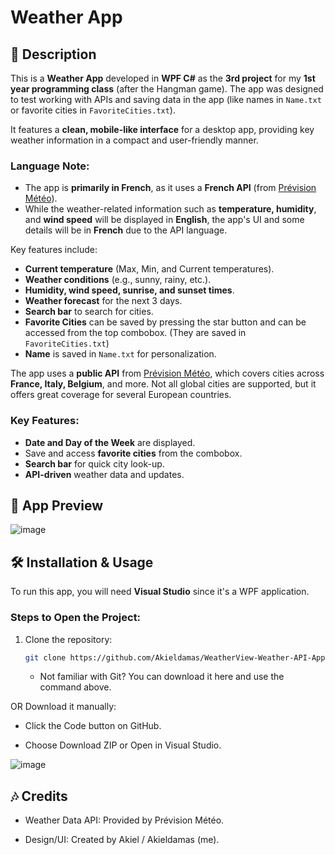 # Weather App  

## 📝 Description  
This is a **Weather App** developed in **WPF C#** as the **3rd project** for my **1st year programming class** (after the Hangman game). The app was designed to test working with APIs and saving data in the app (like names in `Name.txt` or favorite cities in `FavoriteCities.txt`).  

It features a **clean, mobile-like interface** for a desktop app, providing key weather information in a compact and user-friendly manner.  

### **Language Note:**  
- The app is **primarily in French**, as it uses a **French API** (from [Prévision Météo](https://www.prevision-meteo.ch/)).  
- While the weather-related information such as **temperature, humidity**, and **wind speed** will be displayed in **English**, the app's UI and some details will be in **French** due to the API language.  

Key features include:  
- **Current temperature** (Max, Min, and Current temperatures).  
- **Weather conditions** (e.g., sunny, rainy, etc.).  
- **Humidity, wind speed, sunrise, and sunset times**.  
- **Weather forecast** for the next 3 days.  
- **Search bar** to search for cities.  
- **Favorite Cities** can be saved by pressing the star button and can be accessed from the top combobox. (They are saved in `FavoriteCities.txt`)
- **Name** is saved in `Name.txt` for personalization.  

The app uses a **public API** from [Prévision Météo](https://www.prevision-meteo.ch/), which covers cities across **France, Italy, Belgium**, and more. Not all global cities are supported, but it offers great coverage for several European countries.  

### Key Features:  
- **Date and Day of the Week** are displayed.  
- Save and access **favorite cities** from the combobox.  
- **Search bar** for quick city look-up.  
- **API-driven** weather data and updates.  

## 📸 App Preview  
![image](https://github.com/user-attachments/assets/e74b4e5a-a9f2-42f0-aafe-2568b0d9dc90)  

## 🛠️ Installation & Usage  
To run this app, you will need **Visual Studio** since it's a WPF application.  

### Steps to Open the Project:  
1. Clone the repository:  
   ```sh
   git clone https://github.com/Akieldamas/WeatherView-Weather-API-App.git
   ```
   * Not familiar with Git? You can download it here and use the command above.

OR Download it manually:

   * Click the Code button on GitHub.

   * Choose Download ZIP or Open in Visual Studio.

![image](https://github.com/user-attachments/assets/899720e8-14af-42df-830c-3bde1633032d)

## 🎶 Credits
* Weather Data API: Provided by Prévision Météo.

* Design/UI: Created by Akiel / Akieldamas (me).
